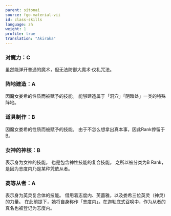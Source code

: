```yaml
---
parent: sitonai
source: fgo-material-vii
id: class-skills
language: zh
weight: 1
profile: true
translation: "Akiraka"
---
```


### 对魔力：C

虽然能弹开普通的魔术，但无法防御大魔术·仪礼咒法。

### 阵地建造：A

因魔女娄希的性质而被赋予的技能。
能够建造属于「洞穴」「阴暗处」一类的特殊阵地。

### 道具制作：B

因魔女娄希的性质而被赋予的技能。
由于不怎么想拿出真本事，因此Rank停留于B。

### 女神的神核：B

表示身为女神的技能。
也是包含神性技能的复合技能。
之所以被分类为B Rank，是因为志度内乃是某种凭依从者。

### 高等从者：A

表示身为英灵复合体的技能。
借用着志度内、芙蕾雅，以及娄希三位英灵（神灵）的力量。
在此前提下，她将自身称作「志度内」。在迦勒底式召唤中，作为从者的真名也被登记为志度内。
